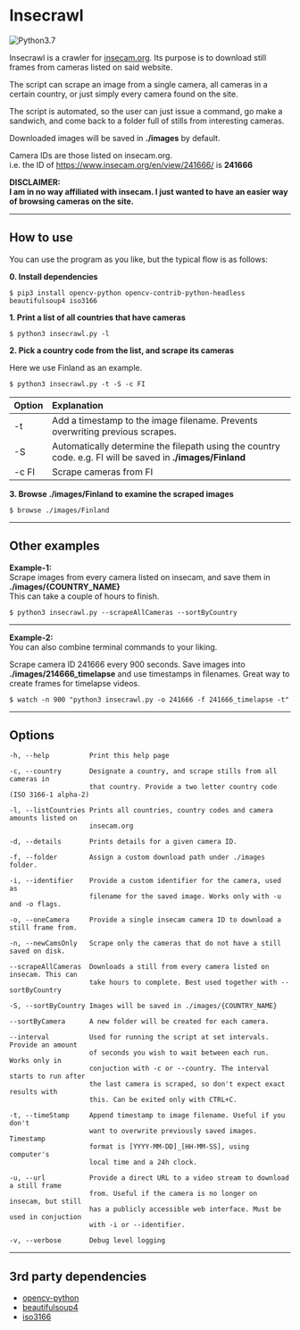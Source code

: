 # Insecrawl

![Python3.7](https://img.shields.io/badge/python-3.7-green)

Insecrawl is a crawler for [insecam.org](https://www.insecam.org/). Its purpose is to download still frames from cameras listed on said website.

The script can scrape an image from a single camera, all cameras in a certain country, or just simply every camera found on the site.

The script is automated, so the user can just issue a command, go make a sandwich, and come back to a folder full of stills from interesting cameras.

Downloaded images will be saved in **./images** by default.

Camera IDs are those listed on insecam.org.  
i.e. the ID of https://www.insecam.org/en/view/241666/ is **241666**

**DISCLAIMER:**  
**I am in no way affiliated with insecam. I just wanted to have an easier way of browsing cameras on the site.**

---

## How to use

You can use the program as you like, but the typical flow is as follows:

**0. Install dependencies**

```
$ pip3 install opencv-python opencv-contrib-python-headless beautifulsoup4 iso3166
```
**1. Print a list of all countries that have cameras**

```
$ python3 insecrawl.py -l
```

**2. Pick a country code from the list, and scrape its cameras**

Here we use Finland as an example.

```
$ python3 insecrawl.py -t -S -c FI
```

| Option | Explanation                                                                                                |
| :----- | :--------------------------------------------------------------------------------------------------------- |
| -t     | Add a timestamp to the image filename. Prevents overwriting previous scrapes.                              |
| -S     | Automatically determine the filepath using the country code. e.g. FI will be saved in **./images/Finland** |
| -c FI  | Scrape cameras from FI                                                                                     |

**3. Browse ./images/Finland to examine the scraped images**

```
$ browse ./images/Finland
```

---

## Other examples

**Example-1:**  
Scrape images from every camera listed on insecam, and save them in **./images/{COUNTRY_NAME}**  
This can take a couple of hours to finish.

```
$ python3 insecrawl.py --scrapeAllCameras --sortByCountry
```

---

**Example-2:**  
You can also combine terminal commands to your liking.

Scrape camera ID 241666 every 900 seconds.
Save images into **./images/214666_timelapse** and use timestamps in filenames. Great way to create frames for timelapse videos.

```
$ watch -n 900 "python3 insecrawl.py -o 241666 -f 241666_timelapse -t"
```

---

## Options

```
-h, --help          Print this help page

-c, --country       Designate a country, and scrape stills from all cameras in 
                    that country. Provide a two letter country code (ISO 3166-1 alpha-2)

-l, --listCountries Prints all countries, country codes and camera amounts listed on
                    insecam.org

-d, --details       Prints details for a given camera ID.

-f, --folder        Assign a custom download path under ./images folder.

-i, --identifier    Provide a custom identifier for the camera, used as 
                    filename for the saved image. Works only with -u and -o flags.

-o, --oneCamera     Provide a single insecam camera ID to download a still frame from.

-n, --newCamsOnly   Scrape only the cameras that do not have a still saved on disk.

--scrapeAllCameras  Downloads a still from every camera listed on insecam. This can 
                    take hours to complete. Best used together with --sortByCountry

-S, --sortByCountry Images will be saved in ./images/{COUNTRY_NAME}

--sortByCamera      A new folder will be created for each camera.

--interval          Used for running the script at set intervals. Provide an amount
                    of seconds you wish to wait between each run. Works only in 
                    conjuction with -c or --country. The interval starts to run after
                    the last camera is scraped, so don't expect exact results with 
                    this. Can be exited only with CTRL+C.

-t, --timeStamp     Append timestamp to image filename. Useful if you don't
                    want to overwrite previously saved images. Timestamp
                    format is [YYYY-MM-DD]_[HH-MM-SS], using computer's
                    local time and a 24h clock.

-u, --url           Provide a direct URL to a video stream to download a still frame 
                    from. Useful if the camera is no longer on insecam, but still 
                    has a publicly accessible web interface. Must be used in conjuction 
                    with -i or --identifier. 

-v, --verbose       Debug level logging
```

---

## 3rd party dependencies

- [opencv-python](https://pypi.org/project/opencv-python/)
- [beautifulsoup4](https://pypi.org/project/beautifulsoup4/)
- [iso3166](https://pypi.org/project/iso3166/)
